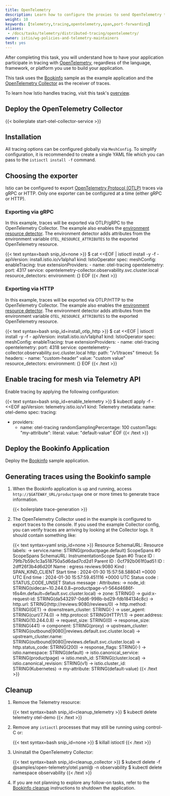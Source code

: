 ```yaml
---
title: OpenTelemetry
description: Learn how to configure the proxies to send OpenTelemetry traces to a Collector.
weight: 10
keywords: [telemetry,tracing,opentelemetry,span,port-forwarding]
aliases:
 - /docs/tasks/telemetry/distributed-tracing/opentelemetry/
owner: istio/wg-policies-and-telemetry-maintainers
test: yes
---
```


After completing this task, you will understand how to have your application participate in tracing with [OpenTelemetry](https://www.opentelemetry.io/), regardless of the language, framework, or platform you use to build your application.

This task uses the [Bookinfo](/docs/examples/bookinfo/) sample as the example application and the
[OpenTelemetry Collector](https://opentelemetry.io/docs/collector/) as the receiver of traces.

To learn how Istio handles tracing, visit this task's [overview](../overview/).

## Deploy the OpenTelemetry Collector

{{< boilerplate start-otel-collector-service >}}

## Installation

All tracing options can be configured globally via `MeshConfig`.
To simplify configuration, it is recommended to create a single YAML file
which you can pass to the `istioctl install -f` command.

## Choosing the exporter

Istio can be configured to export [OpenTelemetry Protocol (OTLP)](https://opentelemetry.io/docs/specs/otel/protocol/)
traces via gRPC or HTTP. Only one exporter can be configured at a time (either gRPC or HTTP).

### Exporting via gRPC

In this example, traces will be exported via OTLP/gRPC to the OpenTelemetry Collector.
The example also enables the [environment resource detector](https://opentelemetry.io/docs/languages/js/resources/#adding-resources-with-environment-variables). The environment detector adds attributes from the environment variable
`OTEL_RESOURCE_ATTRIBUTES` to the exported OpenTelemetry resource.

{{< text syntax=bash snip_id=none >}}
$ cat <<EOF | istioctl install -y -f -
apiVersion: install.istio.io/v1alpha1
kind: IstioOperator
spec:
  meshConfig:
    enableTracing: true
    extensionProviders:
    - name: otel-tracing
      opentelemetry:
        port: 4317
        service: opentelemetry-collector.observability.svc.cluster.local
        resource_detectors:
          environment: {}
EOF
{{< /text >}}

### Exporting via HTTP

In this example, traces will be exported via OTLP/HTTP to the OpenTelemetry Collector.
The example also enables the [environment resource detector](https://opentelemetry.io/docs/languages/js/resources/#adding-resources-with-environment-variables). The environment detector adds attributes from the environment variable
`OTEL_RESOURCE_ATTRIBUTES` to the exported OpenTelemetry resource.

{{< text syntax=bash snip_id=install_otlp_http >}}
$ cat <<EOF | istioctl install -y -f -
apiVersion: install.istio.io/v1alpha1
kind: IstioOperator
spec:
  meshConfig:
    enableTracing: true
    extensionProviders:
    - name: otel-tracing
      opentelemetry:
        port: 4318
        service: opentelemetry-collector.observability.svc.cluster.local
        http:
          path: "/v1/traces"
          timeout: 5s
          headers:
            - name: "custom-header"
              value: "custom value"
        resource_detectors:
          environment: {}
EOF
{{< /text >}}

## Enable tracing for mesh via Telemetry API

Enable tracing by applying the following configuration:

{{< text syntax=bash snip_id=enable_telemetry >}}
$ kubectl apply -f - <<EOF
apiVersion: telemetry.istio.io/v1
kind: Telemetry
metadata:
  name: otel-demo
spec:
  tracing:
  - providers:
    - name: otel-tracing
    randomSamplingPercentage: 100
    customTags:
      "my-attribute":
        literal:
          value: "default-value"
EOF
{{< /text >}}

## Deploy the Bookinfo Application

Deploy the [Bookinfo](/docs/examples/bookinfo/#deploying-the-application) sample application.

## Generating traces using the Bookinfo sample

1.  When the Bookinfo application is up and running, access `http://$GATEWAY_URL/productpage`
    one or more times to generate trace information.

    {{< boilerplate trace-generation >}}

1.  The OpenTelemetry Collector used in the example is configured to export traces to the console.
    If you used the example Collector config, you can verify traces are arriving by looking
    at the Collector logs. It should contain something like:

    {{< text syntax=yaml snip_id=none >}}
    Resource SchemaURL:
    Resource labels:
          -> service.name: STRING(productpage.default)
    ScopeSpans #0
    ScopeSpans SchemaURL:
    InstrumentationScope
    Span #0
        Trace ID       : 79fb7b59c1c3a518750a5d6dad7cd2d1
        Parent ID      : 0cf792b061f0ad51
        ID             : 2dff26f3b4d6d20f
        Name           : egress reviews:9080
        Kind           : SPAN_KIND_CLIENT
        Start time     : 2024-01-30 15:57:58.588041 +0000 UTC
        End time       : 2024-01-30 15:57:59.451116 +0000 UTC
        Status code    : STATUS_CODE_UNSET
        Status message :
    Attributes:
          -> node_id: STRING(sidecar~10.244.0.8~productpage-v1-564d4686f-t6s4m.default~default.svc.cluster.local)
          -> zone: STRING()
          -> guid:x-request-id: STRING(da543297-0dd6-998b-bd29-fdb184134c8c)
          -> http.url: STRING(http://reviews:9080/reviews/0)
          -> http.method: STRING(GET)
          -> downstream_cluster: STRING(-)
          -> user_agent: STRING(curl/7.74.0)
          -> http.protocol: STRING(HTTP/1.1)
          -> peer.address: STRING(10.244.0.8)
          -> request_size: STRING(0)
          -> response_size: STRING(441)
          -> component: STRING(proxy)
          -> upstream_cluster: STRING(outbound|9080||reviews.default.svc.cluster.local)
          -> upstream_cluster.name: STRING(outbound|9080||reviews.default.svc.cluster.local)
          -> http.status_code: STRING(200)
          -> response_flags: STRING(-)
          -> istio.namespace: STRING(default)
          -> istio.canonical_service: STRING(productpage)
          -> istio.mesh_id: STRING(cluster.local)
          -> istio.canonical_revision: STRING(v1)
          -> istio.cluster_id: STRING(Kubernetes)
          -> my-attribute: STRING(default-value)
    {{< /text >}}

## Cleanup

1.  Remove the Telemetry resource:

    {{< text syntax=bash snip_id=cleanup_telemetry >}}
    $ kubectl delete telemetry otel-demo
    {{< /text >}}

1.  Remove any `istioctl` processes that may still be running using control-C or:

    {{< text syntax=bash snip_id=none >}}
    $ killall istioctl
    {{< /text >}}

1.  Uninstall the OpenTelemetry Collector:

    {{< text syntax=bash snip_id=cleanup_collector >}}
    $ kubectl delete -f @samples/open-telemetry/otel.yaml@ -n observability
    $ kubectl delete namespace observability
    {{< /text >}}

1.  If you are not planning to explore any follow-on tasks, refer to the
    [Bookinfo cleanup](/docs/examples/bookinfo/#cleanup) instructions
    to shutdown the application.

